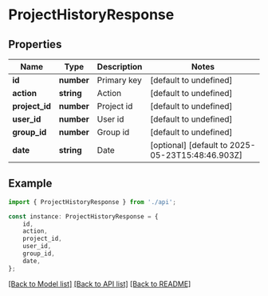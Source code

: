 # ProjectHistoryResponse


## Properties

Name | Type | Description | Notes
------------ | ------------- | ------------- | -------------
**id** | **number** | Primary key | [default to undefined]
**action** | **string** | Action | [default to undefined]
**project_id** | **number** | Project id | [default to undefined]
**user_id** | **number** | User id | [default to undefined]
**group_id** | **number** | Group id | [default to undefined]
**date** | **string** | Date | [optional] [default to 2025-05-23T15:48:46.903Z]

## Example

```typescript
import { ProjectHistoryResponse } from './api';

const instance: ProjectHistoryResponse = {
    id,
    action,
    project_id,
    user_id,
    group_id,
    date,
};
```

[[Back to Model list]](../README.md#documentation-for-models) [[Back to API list]](../README.md#documentation-for-api-endpoints) [[Back to README]](../README.md)
